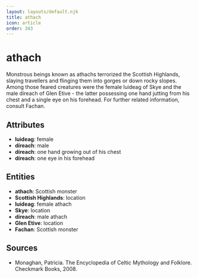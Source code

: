 ```yaml
---
layout: layouts/default.njk
title: athach
icon: article
order: 343
---
```

# athach

Monstrous beings known as athachs terrorized the Scottish Highlands, slaying travellers and flinging them into gorges or down rocky slopes. Among those feared creatures were the female luideag of Skye and the male díreach of Glen Etive - the latter possessing one hand jutting from his chest and a single eye on his forehead. For further related information, consult Fachan.

## Attributes

- **luideag**: female
- **díreach**: male
- **díreach**: one hand growing out of his chest
- **díreach**: one eye in his forehead

## Entities

- **athach**: Scottish monster
- **Scottish Highlands**: location
- **luideag**: female athach
- **Skye**: location
- **díreach**: male athach
- **Glen Etive**: location
- **Fachan**: Scottish monster

## Sources

- Monaghan, Patricia. The Encyclopedia of Celtic Mythology and Folklore. Checkmark Books, 2008.

